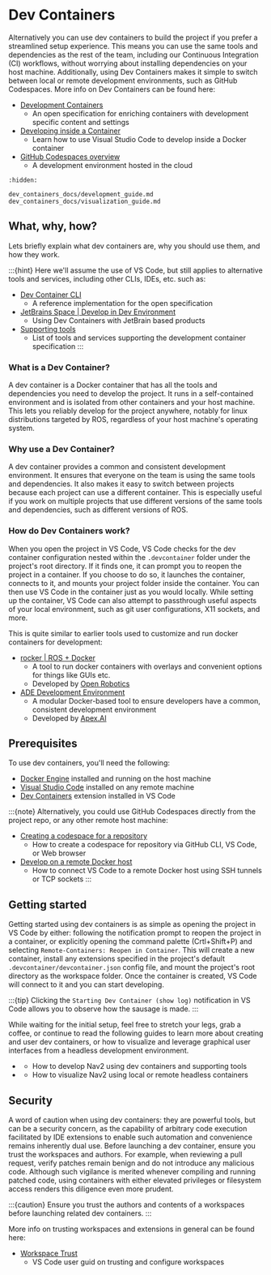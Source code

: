 # Dev Containers

Alternatively you can use dev containers to build the project if you prefer a streamlined setup experience. This means you can use the same tools and dependencies as the rest of the team, including our Continuous Integration (CI) workflows, without worrying about installing dependencies on your host machine. Additionally, using Dev Containers makes it simple to switch between local or remote development environments, such as GitHub Codespaces. More info on Dev Containers can be found here:

- [Development Containers](https://containers.dev/)
  - An open specification for enriching containers with development specific content and settings
- [Developing inside a Container](https://code.visualstudio.com/docs/remote/containers)
  - Learn how to use Visual Studio Code to develop inside a Docker container
- [GitHub Codespaces overview](https://docs.github.com/en/codespaces/overview)
  - A development environment hosted in the cloud

```{toctree}
:hidden:

dev_containers_docs/development_guide.md
dev_containers_docs/visualization_guide.md
```

## What, why, how?

Lets briefly explain what dev containers are, why you should use them, and how they work.

:::{hint}
Here we'll assume the use of VS Code, but still applies to alternative tools and services, including  other CLIs, IDEs, etc. such as:

- [Dev Container CLI](https://github.com/devcontainers/cli)
  - A reference implementation for the open specification
- [JetBrains Space | Develop in Dev Environment](https://www.jetbrains.com/help/space/develop-in-a-dev-environment.html)
  - Using Dev Containers with JetBrain based products
- [Supporting tools](https://containers.dev/supporting)
  - List of tools and services supporting the development container specification
:::

### What is a Dev Container?

A dev container is a Docker container that has all the tools and dependencies you need to develop the project. It runs in a self-contained environment and is isolated from other containers and your host machine. This lets you reliably develop for the project anywhere, notably for linux distributions targeted by ROS, regardless of your host machine's operating system.

### Why use a Dev Container?

A dev container provides a common and consistent development environment. It ensures that everyone on the team is using the same tools and dependencies. It also makes it easy to switch between projects because each project can use a different container. This is especially useful if you work on multiple projects that use different versions of the same tools and dependencies, such as different versions of ROS.

### How do Dev Containers work?

When you open the project in VS Code, VS Code checks for the dev container configuration nested within the `.devcontainer` folder under the project's root directory. If it finds one, it can prompt you to reopen the project in a container. If you choose to do so, it launches the container, connects to it, and mounts your project folder inside the container. You can then use VS Code in the container just as you would locally. While setting up the container, VS Code can also attempt to passthrough useful aspects of your local environment, such as git user configurations, X11 sockets, and more.

This is quite similar to earlier tools used to customize and run docker containers for development:

- [rocker | ROS + Docker](https://github.com/osrf/rocker)
  - A tool to run docker containers with overlays and convenient options for things like GUIs etc.
  - Developed by [Open Robotics](https://www.openrobotics.org/)
- [ADE Development Environment](https://ade-cli.readthedocs.io/en/latest/)
  - A modular Docker-based tool to ensure developers have a common, consistent development environment
  - Developed by [Apex.AI](https://www.apex.ai/)

## Prerequisites

To use dev containers, you'll need the following:

- [Docker Engine](https://docs.docker.com/engine/install/) installed and running on the host machine
- [Visual Studio Code](https://code.visualstudio.com/) installed on any remote machine
- [Dev Containers](https://marketplace.visualstudio.com/items?itemName=ms-vscode-remote.remote-containers) extension installed in VS Code

:::{note}
Alternatively, you could use GitHub Codespaces directly from the project repo, or any other remote host machine:

- [Creating a codespace for a repository](https://docs.github.com/en/codespaces/developing-in-codespaces/creating-a-codespace-for-a-repository?tool=webui)
  - How to create a codespace for repository via GitHub CLI, VS Code, or Web browser
- [Develop on a remote Docker host](https://code.visualstudio.com/remote/advancedcontainers/develop-remote-host)
  - How to connect VS Code to a remote Docker host using SSH tunnels or TCP sockets
:::

## Getting started

Getting started using dev containers is as simple as opening the project in VS Code by either: following the notification prompt to reopen the project in a container, or explicitly opening the command palette (Crtl+Shift+P) and selecting `Remote-Containers: Reopen in Container`. This will create a new container, install any extensions specified in the project's default `.devcontainer/devcontainer.json` config file, and mount the project's root directory as the workspace folder. Once the container is created, VS Code will connect to it and you can start developing.

:::{tip}
Clicking the `Starting Dev Container (show log)` notification in VS Code allows you to observe how the sausage is made.
:::

While waiting for the initial setup, feel free to stretch your legs, grab a coffee, or continue to read the following guides to learn more about creating and user dev containers, or how to visualize and leverage graphical user interfaces from a headless development environment.

- **[](dev_containers_docs/development_guide.md)**
  - How to develop Nav2 using dev containers and supporting tools
- **[](dev_containers_docs/visualization_guide.md)**
  - How to visualize Nav2 using local or remote headless containers

## Security

A word of caution when using dev containers: they are powerful tools, but can be a security concern, as the capability of arbitrary code execution facilitated by IDE extensions to enable such automation and convenience remains inherently dual use. Before launching a dev container, ensure you trust the workspaces and authors. For example, when reviewing a pull request, verify patches remain benign and do not introduce any malicious code. Although such vigilance is merited whenever compiling and running patched code, using containers with either elevated privileges or filesystem access renders this diligence even more prudent.

:::{caution}
Ensure you trust the authors and contents of a workspaces before launching related dev containers.
:::

More info on trusting workspaces and extensions in general can be found here:

- [Workspace Trust](https://code.visualstudio.com/docs/editor/workspace-trust)
  - VS Code user guid on trusting and configure workspaces
